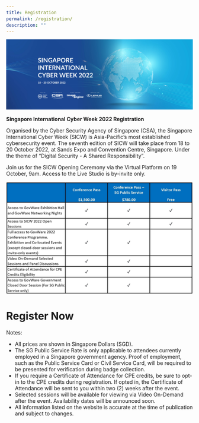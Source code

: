 ```yaml
---
title: Registration
permalink: /registration/
description: ""
---
```

![](/images/SICW%20Website%20banner.jpg)

**Singapore International Cyber Week 2022 Registration**

Organised by the Cyber Security Agency of Singapore (CSA), the Singapore International Cyber Week (SICW) is Asia-Pacific’s most established cybersecurity event. The seventh edition of SICW will take place from 18 to 20 October 2022, at Sands Expo and Convention Centre, Singapore. Under the theme of “Digital Security - A Shared Responsibility”.

Join us for the SICW Opening Ceremony via the Virtual Platform on 19 October, 9am. Access to the Live Studio is by-invite only.

![](/images/2022%20SICW%20Passes.jpg)
# Register Now <a href="https://www.gevme.com/sicw-govware2022" target="_blank"></a>

Notes:
* All prices are shown in Singapore Dollars (SGD).
* The SG Public Service Rate is only applicable to attendees currently employed in a Singapore government agency. Proof of employment, such as the Public Service Card or Civil Service Card, will be required to be presented for verification during badge collection.
* If you require a Certificate of Attendance for CPE credits, be sure to opt-in to the CPE credits during registration. If opted in, the Certificate of Attendance will be sent to you within two (2) weeks after the event.
* Selected sessions will be available for viewing via Video On-Demand after the event. Availability dates will be announced soon.
* All information listed on the website is accurate at the time of publication and subject to changes.